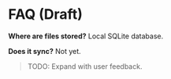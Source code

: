 # FAQ (Draft)

**Where are files stored?** Local SQLite database.

**Does it sync?** Not yet.

> TODO: Expand with user feedback.
